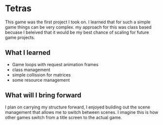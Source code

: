 # Tetras 

This game was the first project I took on. I learned that for such a simple game things can be very complex. my approach for this was class based becuase I beleived that it would be my best chance of scaling for future game projects. 

## What I learned

- Game loops with request animation frames
- class management
- simple collission for matrices
- some resource management

## What will I bring forward

I plan on carrying my structure forward, I enjoyed building out the scene management that allows me to switch between scenes. I imagine this is how other games switch from a title screen to the actual game.